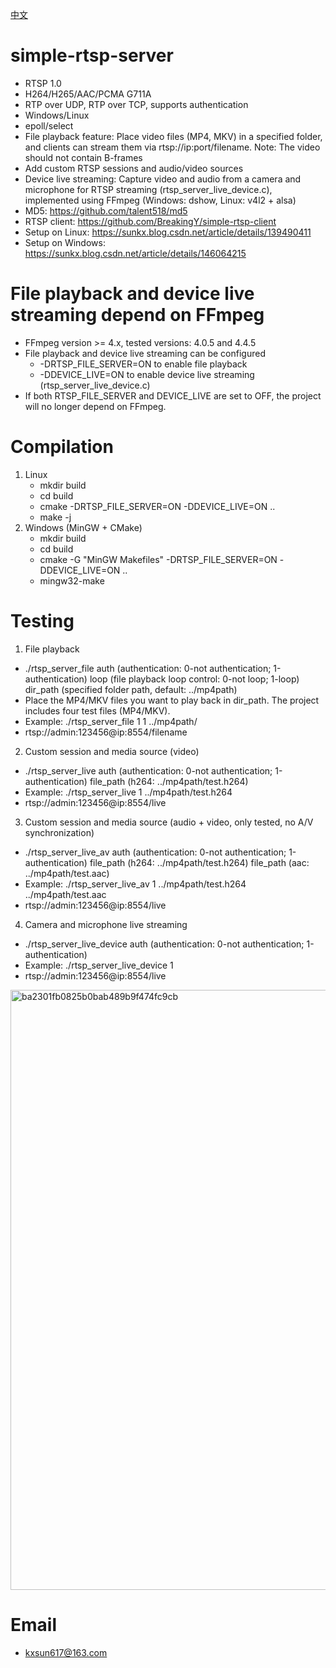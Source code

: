 [中文](./README_CN.md)
# simple-rtsp-server
* RTSP 1.0
* H264/H265/AAC/PCMA G711A
* RTP over UDP, RTP over TCP, supports authentication
* Windows/Linux
* epoll/select
* File playback feature: Place video files (MP4, MKV) in a specified folder, and clients can stream them via rtsp://ip:port/filename. Note: The video should not contain B-frames
* Add custom RTSP sessions and audio/video sources
* Device live streaming: Capture video and audio from a camera and microphone for RTSP streaming (rtsp_server_live_device.c), implemented using FFmpeg (Windows: dshow, Linux: v4l2 + alsa)
* MD5: https://github.com/talent518/md5
* RTSP client: https://github.com/BreakingY/simple-rtsp-client
* Setup on Linux: https://sunkx.blog.csdn.net/article/details/139490411
* Setup on Windows: https://sunkx.blog.csdn.net/article/details/146064215
  
# File playback and device live streaming depend on FFmpeg
* FFmpeg version >= 4.x, tested versions: 4.0.5 and 4.4.5
* File playback and device live streaming can be configured
  * -DRTSP_FILE_SERVER=ON to enable file playback
  * -DDEVICE_LIVE=ON to enable device live streaming (rtsp_server_live_device.c)
* If both RTSP_FILE_SERVER and DEVICE_LIVE are set to OFF, the project will no longer depend on FFmpeg.

# Compilation
1. Linux
   * mkdir build
   * cd build
   * cmake -DRTSP_FILE_SERVER=ON -DDEVICE_LIVE=ON ..
   * make -j
2. Windows (MinGW + CMake)
   * mkdir build
   * cd build
   * cmake -G "MinGW Makefiles" -DRTSP_FILE_SERVER=ON -DDEVICE_LIVE=ON ..
   * mingw32-make

# Testing
1. File playback
* ./rtsp_server_file auth (authentication: 0-not authentication; 1-authentication) loop (file playback loop control: 0-not loop; 1-loop) dir_path (specified folder path, default: ../mp4path)
* Place the MP4/MKV files you want to play back in dir_path. The project includes four test files (MP4/MKV).
* Example: ./rtsp_server_file 1 1 ../mp4path/
* rtsp://admin:123456@ip:8554/filename
2. Custom session and media source (video)
* ./rtsp_server_live auth (authentication: 0-not authentication; 1-authentication) file_path (h264: ../mp4path/test.h264)
* Example: ./rtsp_server_live 1 ../mp4path/test.h264
* rtsp://admin:123456@ip:8554/live
3. Custom session and media source (audio + video, only tested, no A/V synchronization)
* ./rtsp_server_live_av auth (authentication: 0-not authentication; 1-authentication) file_path (h264: ../mp4path/test.h264) file_path (aac: ../mp4path/test.aac)
* Example: ./rtsp_server_live_av 1 ../mp4path/test.h264 ../mp4path/test.aac
* rtsp://admin:123456@ip:8554/live
4. Camera and microphone live streaming
* ./rtsp_server_live_device auth (authentication: 0-not authentication; 1-authentication)
* Example: ./rtsp_server_live_device 1
* rtsp://admin:123456@ip:8554/live

<img width="960" alt="ba2301fb0825b0bab489b9f474fc9cb" src="https://github.com/BreakingY/simple-rtsp-server/assets/99859929/24308b63-235a-4a75-adc7-67c43bde51dd">

# Email
* kxsun617@163.com
